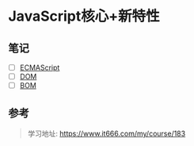 # JavaScript核心+新特性

## 笔记

- [ ] [ECMAScript](知播渔学习笔记/知播渔-李南江-03从零玩转JavaScript核心+新特性3/01-ECMAScript.md)
- [ ] [DOM](知播渔学习笔记/知播渔-李南江-03从零玩转JavaScript核心+新特性3/02-DOM.md)
- [ ] [BOM](知播渔学习笔记/知播渔-李南江-03从零玩转JavaScript核心+新特性3/03-BOM.md)

## 参考

> 学习地址: https://www.it666.com/my/course/183